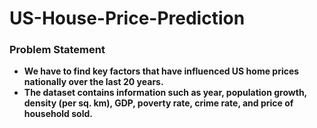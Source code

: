 # US-House-Price-Prediction

<h3>Problem Statement</h3>

* **We have to find key factors that have influenced US home prices nationally over the last 20 years.**
* **The dataset contains information such as year, population growth, density (per sq. km), GDP, poverty rate, crime rate, and price of household sold.**
